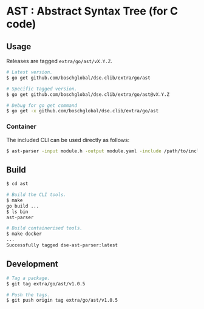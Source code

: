 <!--
Copyright 2025 Robert Bosch GmbH

SPDX-License-Identifier: Apache-2.0
-->


# AST : Abstract Syntax Tree (for C code)

## Usage

Releases are tagged `extra/go/ast/vX.Y.Z`.

```bash
# Latest version.
$ go get github.com/boschglobal/dse.clib/extra/go/ast

# Specific tagged version.
$ go get github.com/boschglobal/dse.clib/extra/go/ast@vX.Y.Z

# Debug for go get command
$ go get -x github.com/boschglobal/dse.clib/extra/go/ast
```

### Container

The included CLI can be used directly as follows:

```bash
$ ast-parser -input module.h -output module.yaml -include /path/to/include,/another/path/to/include
```


## Build

```bash
$ cd ast

# Build the CLI tools.
$ make
go build ...
$ ls bin
ast-parser

# Build containerised tools.
$ make docker
...
Successfully tagged dse-ast-parser:latest
```


## Development

```bash
# Tag a package.
$ git tag extra/go/ast/v1.0.5

# Push the tags.
$ git push origin tag extra/go/ast/v1.0.5
```
